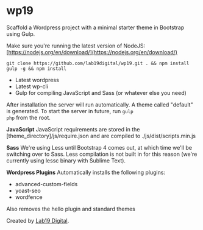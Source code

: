 # wp19

Scaffold a Wordpress project with a minimal starter theme in Bootstrap using Gulp.

Make sure you're running the latest version of NodeJS: [https://nodejs.org/en/download/](https://nodejs.org/en/download/)

	git clone https://github.com/lab19digital/wp19.git . && npm install gulp -g && npm install

* Latest wordpress
* Latest wp-cli
* Gulp for compiling JavaScript and Sass (or whatever else you need)

After installation the server will run automatically. A theme called "default" is generated. To start the server in future, run <code>gulp php</code> from the root.

**JavaScript**
JavaScript requirements are stored in the [theme_directory]/js/require.json and are compiled to ./js/dist/scripts.min.js

**Sass**
We're using Less until Bootstrap 4 comes out, at which time we'll be switching over to Sass. Less compilation is not built in for this reason (we're currently using lessc binary with Sublime Text). 

**Wordpress Plugins**
Automatically installs the following plugins:

* advanced-custom-fields
* yoast-seo
* wordfence

Also removes the hello plugin and standard themes

Created by <a href="http://lab19digital.com">Lab19 Digital</a>.